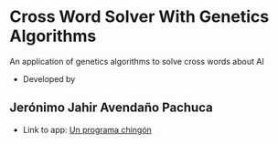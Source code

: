 # Cross Word Solver With Genetics Algorithms

An application of genetics algorithms to solve cross words about AI

- Developed by
## Jerónimo Jahir Avendaño Pachuca

- Link to app: [Un programa chingón](https://ramificacion-y-acotamiento-simplex.streamlit.app/)

